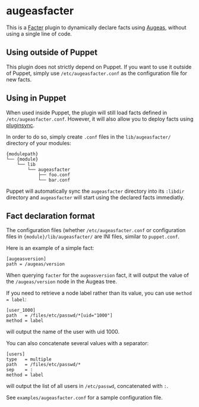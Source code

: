 augeasfacter
=============

This is a [Facter](http://projects.puppetlabs.com/projects/facter) plugin to dynamically declare facts using [Augeas](http://augeas.net), without using a single line of code.


Using outside of Puppet
------------------------

This plugin does not strictly depend on Puppet. If you want to use it outside of Puppet, simply use `/etc/augeasfacter.conf` as the configuration file for new facts.


Using in Puppet
----------------

When used inside Puppet, the plugin will still load facts defined in `/etc/augeasfacter.conf`. However, it will also allow you to deploy facts using [pluginsync](http://docs.puppetlabs.com/guides/plugins_in_modules.html).

In order to do so, simply create `.conf` files in the `lib/augeasfacter/` directory of your modules:

    {modulepath}
    └── {module}
        └── lib
            └── augeasfacter
                ├── foo.conf
                └── bar.conf

Puppet will automatically sync the `augeasfacter` directory into its `:libdir` directory and `augeasfacter` will start using the declared facts immediatly.


Fact declaration format
------------------------

The configuration files (whether `/etc/augeasfacter.conf` or configuration files in `{module}/lib/augeasfacter/` are INI files, similar to `puppet.conf`.

Here is an example of a simple fact:

    [augeasversion]
    path = /augeas/version

When querying `facter` for the `augeasversion` fact, it will output the value of the `/augeas/version` node in the Augeas tree.

If you need to retrieve a node label rather than its value, you can use `method = label`:

    [user_1000]
    path   = /files/etc/passwd/*[uid="1000"]
    method = label

will output the name of the user with uid 1000.

You can also concatenate several values with a separator:

    [users]
    type   = multiple
    path   = /files/etc/passwd/*
    sep    = :
    method = label

will output the list of all users in `/etc/passwd`, concatenated with `:`.

See `examples/augeasfacter.conf` for a sample configuration file.

